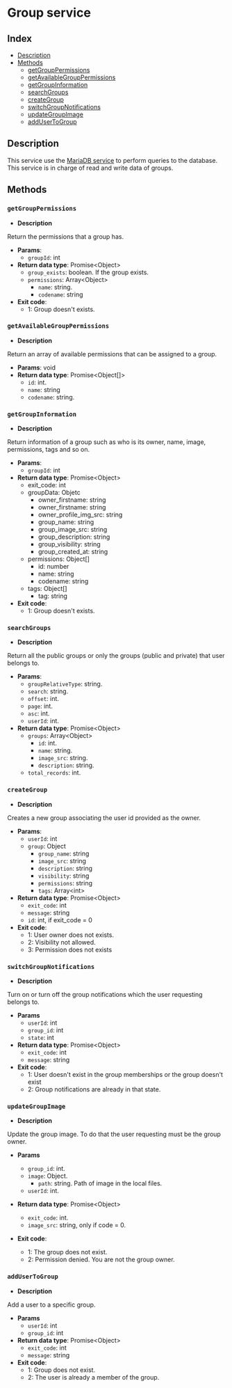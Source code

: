# Group service

## Index

* [Description](#Description)
* [Methods](#Methods)
  * [getGroupPermissions](#getGroupPermissions)
  * [getAvailableGroupPermissions](#getavailablegrouppermissions)
  * [getGroupInformation](#getgroupinformation)
  * [searchGroups](#searchGroups)
  * [createGroup](#createGroup)
  * [switchGroupNotifications](#switchGroupNotifications)
  * [updateGroupImage](#updateGroupImage)
  * [addUserToGroup](#addUserToGroup)

## Description

This service use the [MariaDB service](MARIADB.md) to perform queries to the database. This service is in charge of
read and write data of groups.

## Methods

### `getGroupPermissions`

* **Description**

Return the permissions that a group has.

* **Params**:
  * `groupId`: int
* **Return data type**: Promise\<Object>
  * `group_exists`: boolean. If the group exists.
  * `permissions`: Array\<Object>
    * `name`: string.
    * `codename`: string
* **Exit code**:
  * 1: Group doesn't exists.

### `getAvailableGroupPermissions`

* **Description**

Return an array of available permissions that can be assigned to a group.

* **Params**: void
* **Return data type**: Promise\<Object[]>
  * `id`: int. 
  * `name`: string
  * `codename`: string.

### `getGroupInformation`

* **Description**

Return information of a group such as who is its owner, name, image, permissions, tags and so on.

* **Params**:
  * `groupId`: int
* **Return data type**: Promise\<Object>
  - exit_code: int
  - groupData: Objetc
    - owner_firstname: string
    - owner_firstname: string
    - owner_profile_img_src: string
    - group_name: string
    - group_image_src: string
    - group_description: string
    - group_visibility: string
    - group_created_at: string
  - permissions: Object[]
    - id: number
    - name: string
    - codename: string
  - tags: Object[]
    - tag: string
* **Exit code**:
  * 1: Group doesn't exists.

### `searchGroups`

* **Description**

Return all the public groups or only the groups (public and private) that user belongs to.

* **Params**:
  * `groupRelativeType`: string.
  * `search`: string.
  * `offset`: int.
  * `page`: int.
  * `asc`: int.
  * `userId`: int.
* **Return data type**: Promise\<Object>
  * `groups`: Array\<Object>
    * `id`: int.
    * `name`: string.
    * `image_src`: string.
    * `description`: string.
  * `total_records`: int.
  
### `createGroup`

* **Description**

Creates a new group associating the user id provided as the owner.

* **Params**:
  * `userId`: int
  * `group`: Object
    * `group_name`: string
    * `image_src`: string
    * `description`: string
    * `visibility`: string
    * `permissions`: string
    * `tags`: Array\<int>
* **Return data type**: Promise\<Object>
  * `exit_code`: int
  * `message`: string
  * `id`: int, if exit_code = 0
* **Exit code**:
  * 1: User owner does not exists.
  * 2: Visibility not allowed.
  * 3: Permission does not exists

### `switchGroupNotifications`

* **Description**

Turn on or turn off the group notifications which the user requesting belongs to.

* **Params**
  * `userId`: int
  * `group_id`: int
  * `state`: int
* **Return data type**: Promise\<Object>
  * `exit_code`: int
  * `message`: string
* **Exit code**:
  * 1: User doesn't exist in the group memberships or the group doesn't exist
  * 2: Group notifications are already in that state.

### `updateGroupImage`

* **Description**

Update the group image. To do that the user requesting must be the group owner.

* **Params**
  * `group_id`: int.
  * `image`: Object.
      * `path`: string. Path of image in the local files.
  * `userId`: int.

* **Return data type**: Promise\<Object>
  * `exit_code`: int.
  * `image_src`: string, only if code = 0.

* **Exit code**:
  * 1: The group does not exist.
  * 2: Permission denied. You are not the group owner.

### `addUserToGroup`

* **Description**

Add a user to a specific group.

* **Params**
  * `userId`: int
  * `group_id`: int
* **Return data type**: Promise\<Object>
  * `exit_code`: int
  * `message`: string
* **Exit code**:
  * 1: Group does not exist.
  * 2: The user is already a member of the group.